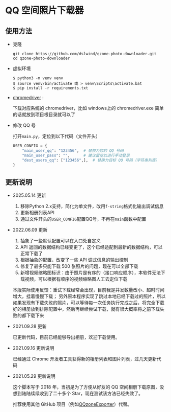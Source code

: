 # QQ 空间照片下载器

## 使用方法

- 克隆

  ```shell
  git clone https://github.com/dslwind/qzone-photo-downloader.git
  cd qzone-photo-downloader
  ```

- 虚拟环境

  ```shell
  $ python3 -m venv venv
  $ source venv/bin/activate 或 > venv\Scripts\activate.bat
  $ pip install -r requirements.txt
  ```

- [chromedriver](https://googlechromelabs.github.io/chrome-for-testing/) : 

  下载对应系统的 chromedriver，比如 windows上的 chromedriver.exe 简单的话就放到项目根目录就可以了

- 修改 QQ 号

  打开`main.py`，定位到以下代码（文件开头）

  ```python
  USER_CONFIG = {
      "main_user_qq": "123456",  # 替换为您的 QQ 号码
      "main_user_pass": "",      # 建议留空以进行手动登录
      "dest_users_qq": ["123456",],  # 替换为目标 QQ 号码（字符串列表）
  }
  ```

## 更新说明

- 2025.05.14 更新
  1. 移除Python 2.x支持，简化为单文件，改用`f-string`格式化输出调试信息
  2. 更新相册列表API
  3. 通过文件开头的`USER_CONFIG`配置QQ号，不再在`main`函数中配置

- 2022.06.09 更新
  
  1. 抽象了一些默认配置可以在入口处自定义
  2. API 返回的数据结构已经变更了，这个已经适配到最新的数据结构，可以正常下载了
  3. 根据抽象的配置，改变了一些 API 调式信息的输出控制
  4. 修复了最多只能下载 500 张照片的问题，现在可以全部下载
  5. 新增视频缩略图标识：由于照片是有序的（接口响应顺序），本软件无法下载视频，可以根据有顺序的视频缩略图人工去定位下载

  本版实际使用反馈：重试下载经常会出现，目前我是并发数量改小、超时时间增大，挂着慢慢下载；
  另外原本程序实现了跳过本地已经下载过的照片，所以如果发现有下载失败的照片，可以等待每一次任务执行完成之后，将完全下载好的相册放到排除配置中，然后再继续尝试下载，就有很大概率将之前下载失败的都下载下来

- 2021.09.28 更新

  已更新代码，目前已经能够导出相册，欢迎下载使用。

- 2021.09.16 更新说明

  已经通过 Chrome 开发者工具获得新的相册列表和图片列表，过几天更新代码

- 2021.05.29 更新说明

  这个脚本写于 2018 年，当初是为了方便从好友的 QQ 空间相册下载原图，没想到陆陆续续收到了二十多个 Star，现在测试该方法已经失效了。

  推荐使用其他 GitHub 项目（例如[QQzoneExporter](https://github.com/wwwpf/QzoneExporter)）代替。


